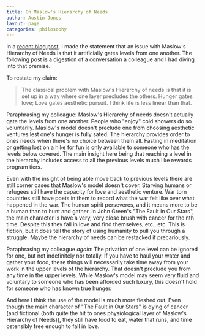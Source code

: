 ```yaml
---
title: On Maslow's Hierarchy of Needs
author: Austin Jones
layout: page
categories: philosophy
---
```


In a [recent blog post](), I made the statement that an issue with Maslow's Hierarchy of Needs is that it artificially gates levels from one another.
The following post is a digestion of a conversation a colleague and I had diving into that premise.

To restate my claim:

> The classical problem with Maslow's Hierarchy of needs is that it is set up in a way where one layer precludes the others.
> Hunger gates love; Love gates aesthetic pursuit.
> I think life is less linear than that.

Paraphrasing my colleague:
Maslow's Hierarchy of needs doesn't actually gate the levels from one another.
People who "enjoy" cold showers do so voluntarily.
Maslow's model doesn't preclude one from choosing aesthetic ventures lest one's hunger is fully sated.
The hierarchy provides order to ones needs when there's no choice between them all.
Fasting in meditation or getting lost on a hike for fun is only available to someone who has the levels below covered.
The main insight here being that reaching a level in the hierarchy includes access to all the previous levels much like rewards program tiers.

Even with the insight of being able move back to previous levels there are still corner cases that Maslow's model doesn't cover.
Starving humans or refugees still have the capacity for love and aesthetic venture.
War torn countries still have poets in them to record what the war felt like over what happened in the war.
The human spirit perseveres, and it means more to be a human than to hunt and gather.
In John Green's "The Fault in Our Stars", the main character is have a very, very close brush with cancer for the nth time.
Despite this they fall in love and find themselves, etc., etc.
This is fiction, but it does tell the story of using humanity to pull you through a struggle.
Maybe the hierarchy of needs can be restacked if precariously.

Paraphrasing my colleague _again_:
The privation of one level can be ignored for one, but not indefinitely nor totally.
If you have to haul your water and gather your food, these things will necessarily take time away from your work in the upper levels of the hierarchy.
That doesn't preclude you from any time in the upper levels.
While Maslow's model may seem very fluid and voluntary to someone who has been afforded such luxury, this doesn't hold for someone who has known true hunger.

And here I think the use of the model is much more fleshed out.
Even though the main character of "The Fault in Our Stars" is dying of cancer (and fictional (both quite the hit to ones physiological layer of Maslow's Hierarchy of Needs)), they still have food to eat, water that runs, and time ostensibly free enough to fall in love.
